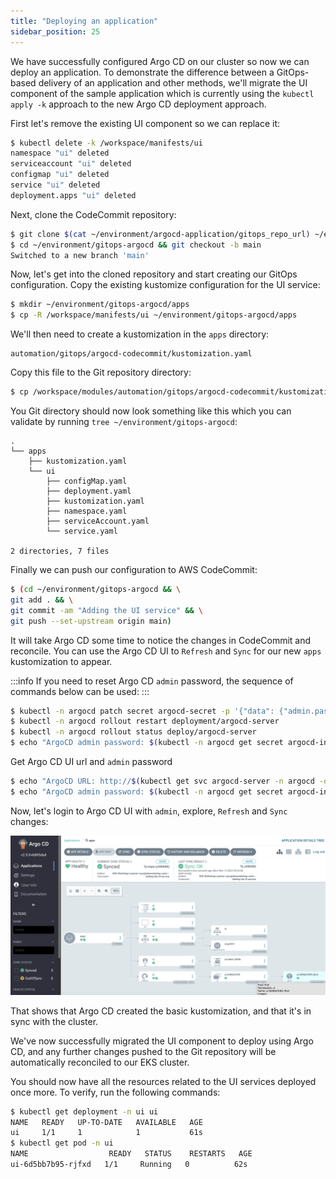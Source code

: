 ```yaml
---
title: "Deploying an application"
sidebar_position: 25
---
```


We have successfully configured Argo CD on our cluster so now we can deploy an application. To demonstrate the difference between a GitOps-based delivery of an application and other methods, we'll migrate the UI component of the sample application which is currently using the `kubectl apply -k` approach to the new Argo CD deployment approach.

First let's remove the existing UI component so we can replace it:

```bash
$ kubectl delete -k /workspace/manifests/ui
namespace "ui" deleted
serviceaccount "ui" deleted
configmap "ui" deleted
service "ui" deleted
deployment.apps "ui" deleted
```

Next, clone the CodeCommit repository:

```bash
$ git clone $(cat ~/environment/argocd-application/gitops_repo_url) ~/environment/gitops-argocd
$ cd ~/environment/gitops-argocd && git checkout -b main
Switched to a new branch 'main'
```

Now, let's get into the cloned repository and start creating our GitOps configuration. Copy the existing kustomize configuration for the UI service:

```bash
$ mkdir ~/environment/gitops-argocd/apps
$ cp -R /workspace/manifests/ui ~/environment/gitops-argocd/apps
```

We'll then need to create a kustomization in the `apps` directory:

```file
automation/gitops/argocd-codecommit/kustomization.yaml
```

Copy this file to the Git repository directory:

```bash
$ cp /workspace/modules/automation/gitops/argocd-codecommit/kustomization.yaml ~/environment/gitops-argocd/apps/kustomization.yaml
```

You Git directory should now look something like this which you can validate by running `tree ~/environment/gitops-argocd`:

```
.
└── apps
    ├── kustomization.yaml
    └── ui
        ├── configMap.yaml
        ├── deployment.yaml
        ├── kustomization.yaml
        ├── namespace.yaml
        ├── serviceAccount.yaml
        └── service.yaml

2 directories, 7 files
```

Finally we can push our configuration to AWS CodeCommit:

```bash
$ (cd ~/environment/gitops-argocd && \
git add . && \
git commit -am "Adding the UI service" && \
git push --set-upstream origin main)
```

It will take Argo CD some time to notice the changes in CodeCommit and reconcile. You can use the Argo CD UI to `Refresh` and `Sync` for our new `apps` kustomization to appear.

:::info
If you need to reset Argo CD `admin` password, the sequence of commands below can be used:
:::

```bash
$ kubectl -n argocd patch secret argocd-secret -p '{"data": {"admin.password": null, "admin.passwordMtime": null}}'
$ kubectl -n argocd rollout restart deployment/argocd-server
$ kubectl -n argocd rollout status deploy/argocd-server
$ echo "ArgoCD admin password: $(kubectl -n argocd get secret argocd-initial-admin-secret -o jsonpath="{.data.password}" | base64 -d)"
```

Get Argo CD UI url and `admin` password

```bash
$ echo "ArgoCD URL: http://$(kubectl get svc argocd-server -n argocd -o json | jq --raw-output '.status.loadBalancer.ingress[0].hostname')"
$ echo "ArgoCD admin password: $(kubectl -n argocd get secret argocd-initial-admin-secret -o jsonpath="{.data.password}" | base64 -d)"
```

Now, let's login to Argo CD UI with `admin`, explore, `Refresh` and `Sync` changes:

![argocd-deploy-application](argocd-deploy-application.png)

That shows that Argo CD created the basic kustomization, and that it's in sync with the cluster.

We've now successfully migrated the UI component to deploy using Argo CD, and any further changes pushed to the Git repository will be automatically reconciled to our EKS cluster.

You should now have all the resources related to the UI services deployed once more. To verify, run the following commands:

```bash
$ kubectl get deployment -n ui ui
NAME   READY   UP-TO-DATE   AVAILABLE   AGE
ui     1/1     1            1           61s
$ kubectl get pod -n ui
NAME                  READY   STATUS    RESTARTS   AGE
ui-6d5bb7b95-rjfxd   1/1     Running   0          62s
```
